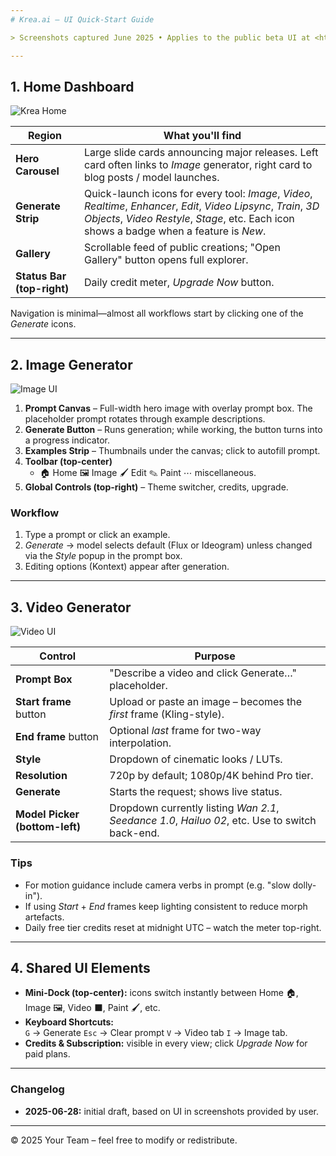 ```yaml
---
# Krea.ai — UI Quick-Start Guide

> Screenshots captured June 2025 • Applies to the public beta UI at <https://krea.ai>

---
```

## 1. Home Dashboard

![Krea Home](../assets/krea_home.png) <!-- if you store screenshots, adjust path -->

| Region | What you'll find |
|--------|------------------|
| **Hero Carousel** | Large slide cards announcing major releases. Left card often links to *Image* generator, right card to blog posts / model launches. |
| **Generate Strip** | Quick-launch icons for every tool: *Image*, *Video*, *Realtime*, *Enhancer*, *Edit*, *Video Lipsync*, *Train*, *3D Objects*, *Video Restyle*, *Stage*, etc.  Each icon shows a badge when a feature is *New*. |
| **Gallery** | Scrollable feed of public creations; "Open Gallery" button opens full explorer. |
| **Status Bar (top-right)** | Daily credit meter, *Upgrade Now* button. |

Navigation is minimal—almost all workflows start by clicking one of the *Generate* icons.

---
## 2. Image Generator

![Image UI](../assets/krea_image_generate.png)

1. **Prompt Canvas** – Full-width hero image with overlay prompt box.  The placeholder prompt rotates through example descriptions.
2. **Generate Button** – Runs generation; while working, the button turns into a progress indicator.
3. **Examples Strip** – Thumbnails under the canvas; click to autofill prompt.
4. **Toolbar (top-center)**
   * 🏠 Home   🖼 Image   🖌 Edit   ✎ Paint   ⋯ miscellaneous.
5. **Global Controls (top-right)** – Theme switcher, credits, upgrade.

### Workflow
1. Type a prompt or click an example.
2. *Generate* → model selects default (Flux or Ideogram) unless changed via the *Style* popup in the prompt box.
3. Editing options (Kontext) appear after generation.

---
## 3. Video Generator

![Video UI](../assets/krea_video_generate.png)

| Control | Purpose |
|---------|---------|
| **Prompt Box** | "Describe a video and click Generate…" placeholder. |
| **Start frame** button | Upload or paste an image – becomes the *first* frame (Kling-style). |
| **End frame** button | Optional *last* frame for two-way interpolation. |
| **Style** | Dropdown of cinematic looks / LUTs. |
| **Resolution** | 720p by default; 1080p/4K behind Pro tier. |
| **Generate** | Starts the request; shows live status. |
| **Model Picker (bottom-left)** | Dropdown currently listing *Wan 2.1*, *Seedance 1.0*, *Hailuo 02*, etc. Use to switch back-end. |

### Tips
* For motion guidance include camera verbs in prompt (e.g. "slow dolly-in").
* If using *Start* + *End* frames keep lighting consistent to reduce morph artefacts.
* Daily free tier credits reset at midnight UTC – watch the meter top-right.

---
## 4. Shared UI Elements

* **Mini-Dock (top-center):** icons switch instantly between Home 🏠, Image 🖼, Video ⬛, Paint 🖌, etc.
* **Keyboard Shortcuts:**  
  `G` → Generate  `Esc` → Clear prompt  `V` → Video tab  `I` → Image tab.
* **Credits & Subscription:** visible in every view; click *Upgrade Now* for paid plans.

---
### Changelog
* **2025-06-28:** initial draft, based on UI in screenshots provided by user.

---
© 2025 Your Team – feel free to modify or redistribute. 